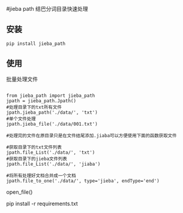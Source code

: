 #jieba path
结巴分词目录快速处理

## 安装
```
pip install jieba_path
```


## 使用
批量处理文件


```

from jieba_path import jieba_path
jpath = jieba_path.Jpath()
#处理目录下的txt所有文件
jpath.jieba_path('./data/', 'txt')
#单个文件处理
jpath.jieba_file('./data/001.txt')

#处理完的文件在原目录只是在文件结尾添加.jiaba可以方便使用下面的函数获取文件

#获取目录下的txt文件列表
jpath.file_List('./data/', 'txt')
#获取目录下的jieba文件列表
jpath.file_List('./data/', 'jiaba')

#将所有处理好文档合并成一个文档
jpath.file_to_one('./data/', type='jieba', endType='end')
```
open_file()



pip install -r requirements.txt


